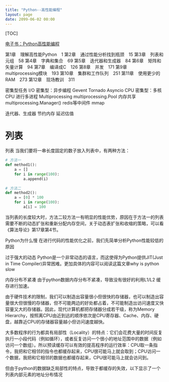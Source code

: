 ```yaml
---
title: "Python--高性能编程"
layout: page
date: 2099-06-02 00:00
---
```

[TOC]

[电子书：Python高性能编程](https://readbook.readthedocs.io/zh_CN/readbook/book/Python%E9%AB%98%E6%80%A7%E8%83%BD%E7%BC%96%E7%A8%8B.html)



第1章　理解高性能Python　1
第2章　通过性能分析找到瓶颈　15
第3章　列表和元组　58
第4章　字典和集合　69
第5章　迭代器和生成器　84
第6章　矩阵和矢量计算　94
第7章　编译成C　126
第8章　并发　171
第9章　multiprocessing模块　193
第10章　集群和工作队列　251
第11章　使用更少的RAM　273
第12章　现场教训　311


密集型任务
I/O 密集型：异步编程
Gevent
Tornado
Asyncio
CPU 密集型：多核 CPU 进行多进程
Multiprocessing
multiprocessing.Pool
内存共享
multiprocessing.Manager()
redis等中间件
mmap


迭代器、生成器
节约内存
延迟估值

# 列表

列表
当我们要将一串长度固定的数子放入列表中，有两种方法：

```python
# 方法一
def method1():
	a = []
	for i in range(100):
		a.append(i)
		
# 方法二
def method2():
	a = [0] * 100
	for i in range(100):
		a[i] = 100
```
当列表的长度较大时，方法二较方法一有明显的性能优势，原因在于方法一的列表需要不断的动态扩张和重新分配内存空间，关于动态表扩张和收缩的策略，可以看《算法导论》第17章第4节。


Python为什么慢
在进行代码的性能优化之前，我们先简单分析Python性能较低的原因

过于强大的动态
Python是一个非常动态的语言，而这使得为Python提供JIT(Just in Time Compiler)异常困难。更加具体的内容可以阅读这篇文章why is python slow

内存分布不紧凑
由于python数据内存分布不紧凑，导致没有很好的利用L1/L2 缓存进行加速。

由于硬件技术的限制，我们可以制造出容量很小但很快的存储器，也可以制造出容量很大但很慢的存储器，但不可能两边的好处都占着，不可能制造出访问速度又快容量又大的存储器。因此，现代计算机都把存储器分成若干级，称为Memory Hierarchy，按照离CPU由近到远的顺序依次是CPU寄存器、Cache、内存、硬盘，越靠近CPU的存储器容量越小但访问速度越快。



大多数程序的行为都具有局部性（Locality）的特点：它们会花费大量的时间反复执行一小段代码（例如循环），或者反复访问一个很小的地址范围中的数据（例如访问一个数组）。所以预读缓存可以有效的提高程序的运行效率：CPU取一条指令，我把和它相邻的指令也都缓存起来，CPU很可能马上就会取到；CPU访问一个数据，我把和它相邻的数据也都缓存起来，CPU很可能马上就会访问到。

但由于python的数据缺乏局部性的特点，导致于都缓存的失效，以下显示了一个列表内部元素的地址分布情况